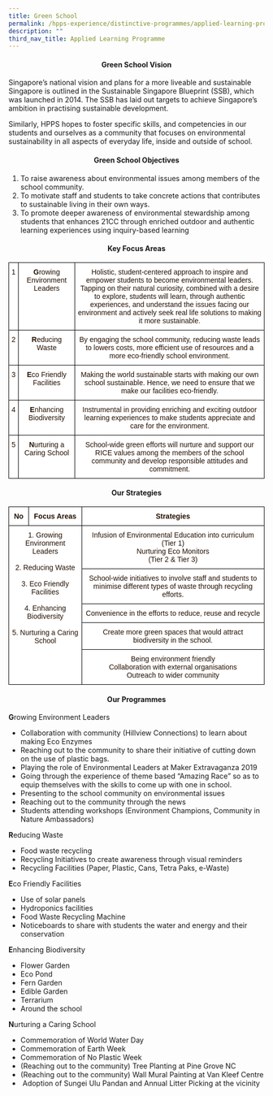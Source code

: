 ```yaml
---
title: Green School
permalink: /hpps-experience/distinctive-programmes/applied-learning-programme/green-school/
description: ""
third_nav_title: Applied Learning Programme
---
```

<h4><center>Green School Vision</center></h4>


Singapore’s national vision and plans for a more liveable and sustainable Singapore is outlined in the Sustainable Singapore Blueprint (SSB), which was launched in 2014. The SSB has laid out targets to achieve Singapore’s ambition in practising sustainable development. 

  

Similarly, HPPS hopes to foster specific skills, and competencies in our students and ourselves as a community that focuses on environmental sustainability in all aspects of everyday life, inside and outside of school. 

<h4><center>Green School Objectives</center></h4>

1.  To raise awareness about environmental issues among members of the school community.
2.  To motivate staff and students to take concrete actions that contributes to sustainable living in their own ways.
3.  To promote deeper awareness of environmental stewardship among students that enhances 21CC through enriched outdoor and authentic learning experiences using inquiry-based learning

<h4><center>Key Focus Areas</center></h4>

<style type="text/css">
.tg  {border-collapse:collapse;border-spacing:0;}
.tg td{border-color:black;border-style:solid;border-width:1px;font-family:Arial, sans-serif;font-size:14px;
  overflow:hidden;padding:10px 5px;word-break:normal;}
.tg th{border-color:black;border-style:solid;border-width:1px;font-family:Arial, sans-serif;font-size:14px;
  font-weight:normal;overflow:hidden;padding:10px 5px;word-break:normal;}
.tg .tg-fy9d{background-color:#FFF;color:#241102;font-weight:bold;text-align:center;vertical-align:top}
.tg .tg-bbr4{background-color:#FFF;color:#241102;text-align:center;vertical-align:top}
</style>
<table class="tg">
<thead>
  <tr>
    <th class="tg-bbr4"><span style="font-weight:400;color:#241102">1</span></th>
    <th class="tg-fy9d">G<span style="font-weight:400;color:#241102">rowing Environment Leaders</span></th>
    <th class="tg-bbr4"><span style="font-weight:400;color:#241102">Holistic, student-centered approach to inspire and empower students to become environmental leaders.</span><br><span style="font-weight:400;color:#241102">Tapping on their natural curiosity, combined with a desire to explore, students will learn, through authentic experiences, and understand the issues facing our environment and actively seek real life solutions to making it more sustainable.</span></th>
  </tr>
</thead>
<tbody>
  <tr>
    <td class="tg-bbr4"><span style="font-weight:400;color:#241102">2</span></td>
    <td class="tg-fy9d">R<span style="font-weight:400;color:#241102">educing Waste</span></td>
    <td class="tg-bbr4"><span style="font-weight:400;color:#241102">By engaging the school community, reducing waste leads to lowers costs, more efficient use of resources and a more eco-friendly school environment.</span></td>
  </tr>
  <tr>
    <td class="tg-bbr4"><span style="font-weight:400;color:#241102">3</span></td>
    <td class="tg-fy9d">E<span style="font-weight:400;color:#241102">co Friendly Facilities</span></td>
    <td class="tg-bbr4"><span style="font-weight:400;color:#241102">Making the world sustainable starts with making our own school sustainable. Hence, we need to ensure that we make our facilities eco-friendly.</span></td>
  </tr>
  <tr>
    <td class="tg-bbr4"><span style="font-weight:400;color:#241102">4</span></td>
    <td class="tg-fy9d">E<span style="font-weight:400;color:#241102">nhancing Biodiversity</span></td>
    <td class="tg-bbr4"><span style="font-weight:400;color:#241102">Instrumental in providing enriching and exciting outdoor learning experiences to make students appreciate and care for the environment.</span></td>
  </tr>
  <tr>
    <td class="tg-bbr4"><span style="font-weight:400;color:#241102">5</span></td>
    <td class="tg-fy9d">N<span style="font-weight:400;color:#241102">urturing a Caring School</span></td>
    <td class="tg-bbr4"><span style="font-weight:400;color:#241102">School-wide green efforts will nurture and support our RICE values among the members of the school community and develop responsible attitudes and commitment.</span></td>
  </tr>
</tbody>
</table>


<h4><center>Our Strategies</center></h4>

<style type="text/css">
.tg  {border-collapse:collapse;border-spacing:0;}
.tg td{border-color:black;border-style:solid;border-width:1px;font-family:Arial, sans-serif;font-size:14px;
  overflow:hidden;padding:10px 5px;word-break:normal;}
.tg th{border-color:black;border-style:solid;border-width:1px;font-family:Arial, sans-serif;font-size:14px;
  font-weight:normal;overflow:hidden;padding:10px 5px;word-break:normal;}
.tg .tg-fy9d{background-color:#FFF;color:#241102;font-weight:bold;text-align:center;vertical-align:top}
.tg .tg-bbr4{background-color:#FFF;color:#241102;text-align:center;vertical-align:top}
</style>
<table class="tg">
<thead>
  <tr>
    <th class="tg-fy9d">No</th>
    <th class="tg-fy9d">Focus Areas</th>
    <th class="tg-fy9d">Strategies</th>
  </tr>
</thead>
<tbody>
  <tr>
    <td class="tg-bbr4" colspan="2" rowspan="5"><span style="font-weight:400;color:#241102">1. Growing Environment Leaders</span><br><br><span style="font-weight:400;color:#241102">2. Reducing Waste</span><br><br><span style="font-weight:400;color:#241102">3. Eco Friendly Facilities</span><br><br><span style="font-weight:400;color:#241102">4. Enhancing Biodiversity</span><br><br><span style="font-weight:400;color:#241102">5. Nurturing a Caring School</span></td>
    <td class="tg-bbr4"><span style="font-weight:400;color:#241102">Infusion of Environmental Education into curriculum (Tier 1)</span><br><span style="font-weight:400;color:#241102">Nurturing Eco Monitors</span><br><span style="font-weight:400;color:#241102">(Tier 2 &amp; Tier 3)</span></td>
  </tr>
  <tr>
    <td class="tg-bbr4"><span style="font-weight:400;color:#241102">School-wide initiatives to involve staff and students to minimise different types of waste through recycling efforts.</span></td>
  </tr>
  <tr>
    <td class="tg-bbr4"><span style="font-weight:400;color:#241102">Convenience in the efforts to reduce, reuse and recycle</span></td>
  </tr>
  <tr>
    <td class="tg-bbr4"><span style="font-weight:400;color:#241102">Create more green spaces that would attract biodiversity in the school.</span></td>
  </tr>
  <tr>
    <td class="tg-bbr4"><span style="font-weight:400;color:#241102">Being environment friendly</span><br><span style="font-weight:400;color:#241102">Collaboration with external organisations</span><br><span style="font-weight:400;color:#241102">Outreach to wider community </span></td>
  </tr>
</tbody>
</table>

<h4><center>Our Programmes</center></h4>

**G**rowing Environment Leaders

* Collaboration with community (Hillview Connections) to learn about making Eco Enzymes
* Reaching out to the community to share their initiative of cutting down on the use of plastic bags.
* Playing the role of Environmental Leaders at Maker Extravaganza 2019
* Going through the experience of theme based “Amazing Race” so as to equip themselves with the skills to come up with one in school.
* Presenting to the school community on environmental issues
* Reaching out to the community through the news
* Students attending workshops (Environment Champions, Community in Nature Ambassadors)


**R**educing Waste

* Food waste recycling
* Recycling Initiatives to create awareness through visual reminders
* Recycling Facilities (Paper, Plastic, Cans, Tetra Paks, e-Waste)

**E**co Friendly Facilities

* Use of solar panels
* Hydroponics facilities
* Food Waste Recycling Machine
* Noticeboards to share with students the water and energy and their conservation

**E**nhancing Biodiversity

* Flower Garden
* Eco Pond
* Fern Garden
* Edible Garden
* Terrarium
* Around the school

**N**urturing a Caring School

* Commemoration of World Water Day
* Commemoration of Earth Week
* Commemoration of No Plastic Week
* (Reaching out to the community) Tree Planting at Pine Grove NC
* (Reaching out to the community) Wall Mural Painting at Van Kleef Centre
*  Adoption of Sungei Ulu Pandan and Annual Litter Picking at the vicinity
